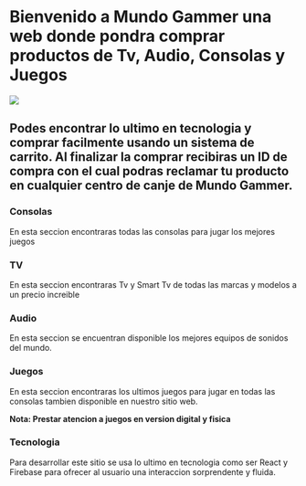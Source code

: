# Bienvenido a Mundo Gammer una web donde pondra comprar productos de Tv, Audio, Consolas y Juegos

![](Funcionamiento.gif)

## Podes encontrar lo ultimo en tecnologia y comprar facilmente usando un sistema de carrito. Al finalizar la comprar recibiras un ID de compra con el cual podras reclamar tu producto en cualquier centro de canje de Mundo Gammer.


### Consolas

En esta seccion encontraras todas las consolas para jugar los mejores juegos

### TV

En esta seccion encontraras Tv y Smart Tv de todas las marcas y modelos a un precio increible

### Audio

En esta seccion se encuentran disponible los mejores equipos de sonidos del mundo.

### Juegos

En esta seccion encontraras los ultimos juegos para jugar en todas las consolas tambien disponible en nuestro sitio web.

**Nota: Prestar atencion a juegos en version digital y fisica**

### Tecnologia

Para desarrollar este sitio se usa lo ultimo en tecnologia como ser React y Firebase para ofrecer al usuario una interaccion sorprendente y fluida.
